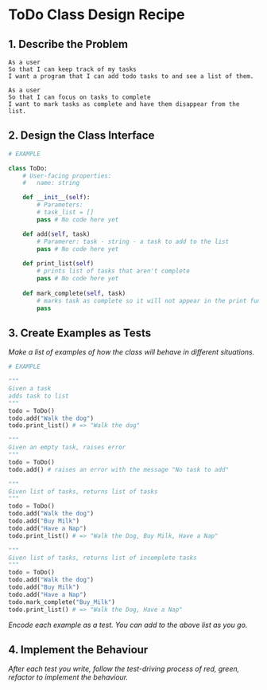 # ToDo Class Design Recipe

## 1. Describe the Problem
```
As a user
So that I can keep track of my tasks
I want a program that I can add todo tasks to and see a list of them.
```

```
As a user
So that I can focus on tasks to complete
I want to mark tasks as complete and have them disappear from the list.
```

## 2. Design the Class Interface

```python
# EXAMPLE

class ToDo:
    # User-facing properties:
    #   name: string

    def __init__(self):
        # Parameters:
        # task_list = []
        pass # No code here yet

    def add(self, task)
        # Paramerer: task - string - a task to add to the list
        pass # No code here yet
    
    def print_list(self)
        # prints list of tasks that aren't complete
        pass # No code here yet
    
    def mark_complete(self, task)
        # marks task as complete so it will not appear in the print function
        pass

```

## 3. Create Examples as Tests

_Make a list of examples of how the class will behave in different situations._

``` python
# EXAMPLE

"""
Given a task
adds task to list
"""
todo = ToDo()
todo.add("Walk the dog")
todo.print_list() # => "Walk the dog"

"""
Given an empty task, raises error
"""
todo = ToDo()
todo.add() # raises an error with the message "No task to add"

"""
Given list of tasks, returns list of tasks
"""
todo = ToDo()
todo.add("Walk the dog")
todo.add("Buy Milk")
todo.add("Have a Nap")
todo.print_list() # => "Walk the Dog, Buy Milk, Have a Nap"

"""
Given list of tasks, returns list of incomplete tasks
"""
todo = ToDo()
todo.add("Walk the dog")
todo.add("Buy Milk")
todo.add("Have a Nap")
todo.mark_complete("Buy_Milk")
todo.print_list() # => "Walk the Dog, Have a Nap"
```

_Encode each example as a test. You can add to the above list as you go._

## 4. Implement the Behaviour

_After each test you write, follow the test-driving process of red, green, refactor to implement the behaviour._
